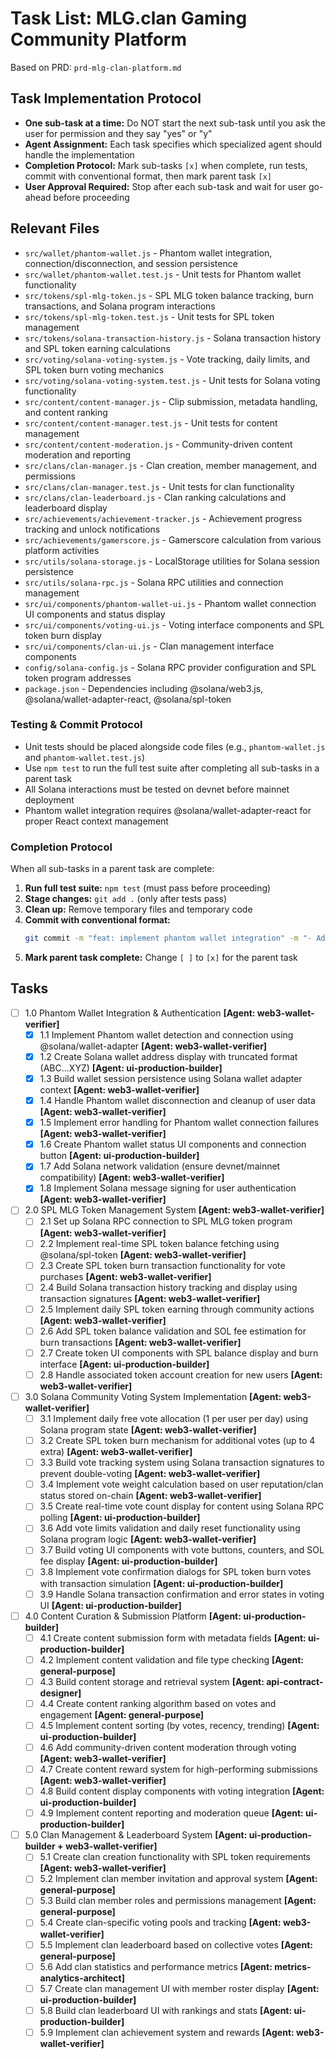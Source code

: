 # Task List: MLG.clan Gaming Community Platform

Based on PRD: `prd-mlg-clan-platform.md`

## Task Implementation Protocol
- **One sub-task at a time:** Do NOT start the next sub-task until you ask the user for permission and they say "yes" or "y"
- **Agent Assignment:** Each task specifies which specialized agent should handle the implementation
- **Completion Protocol:** Mark sub-tasks `[x]` when complete, run tests, commit with conventional format, then mark parent task `[x]`
- **User Approval Required:** Stop after each sub-task and wait for user go-ahead before proceeding

## Relevant Files

- `src/wallet/phantom-wallet.js` - Phantom wallet integration, connection/disconnection, and session persistence
- `src/wallet/phantom-wallet.test.js` - Unit tests for Phantom wallet functionality
- `src/tokens/spl-mlg-token.js` - SPL MLG token balance tracking, burn transactions, and Solana program interactions
- `src/tokens/spl-mlg-token.test.js` - Unit tests for SPL token management
- `src/tokens/solana-transaction-history.js` - Solana transaction history and SPL token earning calculations
- `src/voting/solana-voting-system.js` - Vote tracking, daily limits, and SPL token burn voting mechanics
- `src/voting/solana-voting-system.test.js` - Unit tests for Solana voting functionality
- `src/content/content-manager.js` - Clip submission, metadata handling, and content ranking
- `src/content/content-manager.test.js` - Unit tests for content management
- `src/content/content-moderation.js` - Community-driven content moderation and reporting
- `src/clans/clan-manager.js` - Clan creation, member management, and permissions
- `src/clans/clan-manager.test.js` - Unit tests for clan functionality
- `src/clans/clan-leaderboard.js` - Clan ranking calculations and leaderboard display
- `src/achievements/achievement-tracker.js` - Achievement progress tracking and unlock notifications
- `src/achievements/gamerscore.js` - Gamerscore calculation from various platform activities
- `src/utils/solana-storage.js` - LocalStorage utilities for Solana session persistence
- `src/utils/solana-rpc.js` - Solana RPC utilities and connection management
- `src/ui/components/phantom-wallet-ui.js` - Phantom wallet connection UI components and status display
- `src/ui/components/voting-ui.js` - Voting interface components and SPL token burn display
- `src/ui/components/clan-ui.js` - Clan management interface components
- `config/solana-config.js` - Solana RPC provider configuration and SPL token program addresses
- `package.json` - Dependencies including @solana/web3.js, @solana/wallet-adapter-react, @solana/spl-token

### Testing & Commit Protocol

- Unit tests should be placed alongside code files (e.g., `phantom-wallet.js` and `phantom-wallet.test.js`)
- Use `npm test` to run the full test suite after completing all sub-tasks in a parent task
- All Solana interactions must be tested on devnet before mainnet deployment
- Phantom wallet integration requires @solana/wallet-adapter-react for proper React context management

### Completion Protocol

When all sub-tasks in a parent task are complete:
1. **Run full test suite:** `npm test` (must pass before proceeding)
2. **Stage changes:** `git add .` (only after tests pass)
3. **Clean up:** Remove temporary files and temporary code
4. **Commit with conventional format:**
   ```bash
   git commit -m "feat: implement phantom wallet integration" -m "- Adds Phantom wallet detection and connection" -m "- Implements session persistence with wallet adapter" -m "- Adds comprehensive error handling" -m "Related to Task 1.0 in MLG.clan PRD"
   ```
5. **Mark parent task complete:** Change `[ ]` to `[x]` for the parent task

## Tasks

- [ ] 1.0 Phantom Wallet Integration & Authentication **[Agent: web3-wallet-verifier]**
  - [x] 1.1 Implement Phantom wallet detection and connection using @solana/wallet-adapter **[Agent: web3-wallet-verifier]**
  - [x] 1.2 Create Solana wallet address display with truncated format (ABC...XYZ) **[Agent: ui-production-builder]**
  - [x] 1.3 Build wallet session persistence using Solana wallet adapter context **[Agent: web3-wallet-verifier]**
  - [x] 1.4 Handle Phantom wallet disconnection and cleanup of user data **[Agent: web3-wallet-verifier]**
  - [x] 1.5 Implement error handling for Phantom wallet connection failures **[Agent: web3-wallet-verifier]**
  - [x] 1.6 Create Phantom wallet status UI components and connection button **[Agent: ui-production-builder]**
  - [x] 1.7 Add Solana network validation (ensure devnet/mainnet compatibility) **[Agent: web3-wallet-verifier]**
  - [x] 1.8 Implement Solana message signing for user authentication **[Agent: web3-wallet-verifier]**

- [ ] 2.0 SPL MLG Token Management System **[Agent: web3-wallet-verifier]**
  - [ ] 2.1 Set up Solana RPC connection to SPL MLG token program **[Agent: web3-wallet-verifier]**
  - [ ] 2.2 Implement real-time SPL token balance fetching using @solana/spl-token **[Agent: web3-wallet-verifier]**
  - [ ] 2.3 Create SPL token burn transaction functionality for vote purchases **[Agent: web3-wallet-verifier]**
  - [ ] 2.4 Build Solana transaction history tracking and display using transaction signatures **[Agent: web3-wallet-verifier]**
  - [ ] 2.5 Implement daily SPL token earning through community actions **[Agent: web3-wallet-verifier]**
  - [ ] 2.6 Add SPL token balance validation and SOL fee estimation for burn transactions **[Agent: web3-wallet-verifier]**
  - [ ] 2.7 Create token UI components with SPL balance display and burn interface **[Agent: ui-production-builder]**
  - [ ] 2.8 Handle associated token account creation for new users **[Agent: web3-wallet-verifier]**

- [ ] 3.0 Solana Community Voting System Implementation **[Agent: web3-wallet-verifier]**
  - [ ] 3.1 Implement daily free vote allocation (1 per user per day) using Solana program state **[Agent: web3-wallet-verifier]**
  - [ ] 3.2 Create SPL token burn mechanism for additional votes (up to 4 extra) **[Agent: web3-wallet-verifier]**
  - [ ] 3.3 Build vote tracking system using Solana transaction signatures to prevent double-voting **[Agent: web3-wallet-verifier]**
  - [ ] 3.4 Implement vote weight calculation based on user reputation/clan status stored on-chain **[Agent: web3-wallet-verifier]**
  - [ ] 3.5 Create real-time vote count display for content using Solana RPC polling **[Agent: ui-production-builder]**
  - [ ] 3.6 Add vote limits validation and daily reset functionality using Solana program logic **[Agent: web3-wallet-verifier]**
  - [ ] 3.7 Build voting UI components with vote buttons, counters, and SOL fee display **[Agent: ui-production-builder]**
  - [ ] 3.8 Implement vote confirmation dialogs for SPL token burn votes with transaction simulation **[Agent: ui-production-builder]**
  - [ ] 3.9 Handle Solana transaction confirmation and error states in voting UI **[Agent: ui-production-builder]**

- [ ] 4.0 Content Curation & Submission Platform **[Agent: ui-production-builder]**
  - [ ] 4.1 Create content submission form with metadata fields **[Agent: ui-production-builder]**
  - [ ] 4.2 Implement content validation and file type checking **[Agent: general-purpose]**
  - [ ] 4.3 Build content storage and retrieval system **[Agent: api-contract-designer]**
  - [ ] 4.4 Create content ranking algorithm based on votes and engagement **[Agent: general-purpose]**
  - [ ] 4.5 Implement content sorting (by votes, recency, trending) **[Agent: ui-production-builder]**
  - [ ] 4.6 Add community-driven content moderation through voting **[Agent: web3-wallet-verifier]**
  - [ ] 4.7 Create content reward system for high-performing submissions **[Agent: web3-wallet-verifier]**
  - [ ] 4.8 Build content display components with voting integration **[Agent: ui-production-builder]**
  - [ ] 4.9 Implement content reporting and moderation queue **[Agent: ui-production-builder]**

- [ ] 5.0 Clan Management & Leaderboard System **[Agent: ui-production-builder + web3-wallet-verifier]**
  - [ ] 5.1 Create clan creation functionality with SPL token requirements **[Agent: web3-wallet-verifier]**
  - [ ] 5.2 Implement clan member invitation and approval system **[Agent: general-purpose]**
  - [ ] 5.3 Build clan member roles and permissions management **[Agent: general-purpose]**
  - [ ] 5.4 Create clan-specific voting pools and tracking **[Agent: web3-wallet-verifier]**
  - [ ] 5.5 Implement clan leaderboard based on collective votes **[Agent: general-purpose]**
  - [ ] 5.6 Add clan statistics and performance metrics **[Agent: metrics-analytics-architect]**
  - [ ] 5.7 Create clan management UI with member roster display **[Agent: ui-production-builder]**
  - [ ] 5.8 Build clan leaderboard UI with rankings and stats **[Agent: ui-production-builder]**
  - [ ] 5.9 Implement clan achievement system and rewards **[Agent: web3-wallet-verifier]**